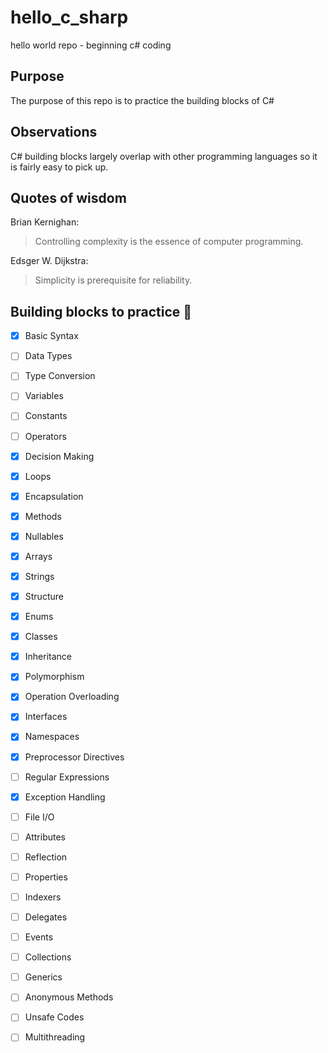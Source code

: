 # hello_c_sharp
hello world repo - beginning c# coding

## Purpose
The purpose of this repo is to practice the building blocks of C#

## Observations
C# building blocks largely overlap with other programming languages so it is fairly easy to pick up.

## Quotes of wisdom
Brian Kernighan:
> Controlling complexity is the essence of computer programming.


Edsger W. Dijkstra:
> Simplicity is prerequisite for reliability.



## Building blocks to practice :floppy_disk:
- [x] Basic Syntax
- [ ] Data Types
- [ ] Type Conversion
- [ ] Variables
- [ ] Constants
- [ ] Operators
- [x] Decision Making
- [x] Loops
- [x] Encapsulation
- [x] Methods
- [x] Nullables
- [x] Arrays
- [x] Strings
- [x] Structure
- [x] Enums
- [x] Classes
- [x] Inheritance
- [x] Polymorphism
- [x] Operation Overloading
- [x] Interfaces
- [x] Namespaces
- [x] Preprocessor Directives
- [ ] Regular Expressions
- [x] Exception Handling
- [ ] File I/O

- [ ] Attributes
- [ ] Reflection
- [ ] Properties
- [ ] Indexers
- [ ] Delegates
- [ ] Events
- [ ] Collections
- [ ] Generics
- [ ] Anonymous Methods
- [ ] Unsafe Codes
- [ ] Multithreading
